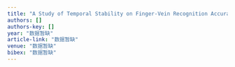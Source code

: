 ```yaml
---
title: "A Study of Temporal Stability on Finger-Vein Recognition Accuracy Using a Steady-State Model"
authors: []
authors-key: []
year: "数据暂缺"
article-link: "数据暂缺"
venue: "数据暂缺"
bibex: "数据暂缺"
---
```

